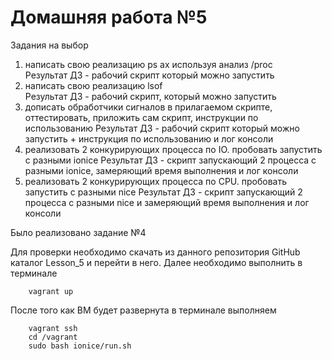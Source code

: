 # Домашняя работа №5

Задания на выбор
1) написать свою реализацию ps ax используя анализ /proc  
  Результат ДЗ - рабочий скрипт который можно запустить  
2) написать свою реализацию lsof  
  Результат ДЗ - рабочий скрипт, который можно запустить
3) дописать обработчики сигналов в прилагаемом скрипте, оттестировать, приложить сам скрипт, инструкции по использованию
  Результат ДЗ - рабочий скрипт который можно запустить + инструкция по использованию и лог консоли
4) реализовать 2 конкурирующих процесса по IO. пробовать запустить с разными ionice
  Результат ДЗ - скрипт запускающий 2 процесса с разными ionice, замеряющий время выполнения и лог консоли
5) реализовать 2 конкурирующих процесса по CPU. пробовать запустить с разными nice
  Результат ДЗ - скрипт запускающий 2 процесса с разными nice и замеряющий время выполнения и лог консоли

Было реализовано задание №4

Для проверки необходимо скачать из данного репозитория GitHub каталог Lesson_5 и перейти в него.
Далее необходимо выполнить в терминале

		vagrant up

После того как ВМ будет развернута в терминале выполняем

        vagrant ssh
        cd /vagrant
        sudo bash ionice/run.sh
	
